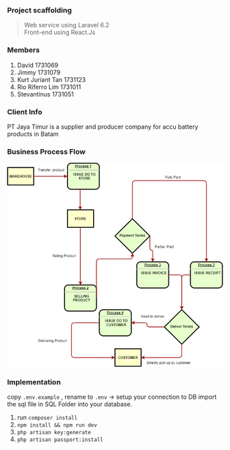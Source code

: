 ### Project scaffolding
> Web service using Laravel 6.2 </br>
> Front-end using React.Js

### Members
1. David 1731069 </br>
2. Jimmy 1731079 </br>
3. Kurt Juriant Tan 1731123 </br>
4. Rio Riferro Lim 1731011 </br>
5. Stevantinus 1731051

### Client Info
PT Jaya Timur is a supplier and producer company for accu battery products in Batam

### Business Process Flow
![Diagram Flow](/docs/FlowChartInventJT.png)

### Implementation
copy `.env.example` , rename to `.env` -> setup your connection to DB
import the sql file in SQL Folder into your database.

1. run `composer install`</br>
2. `npm install && npm run dev`</br>
3. `php artisan key:generate`</br>
4. `php artisan passport:install`</br>
